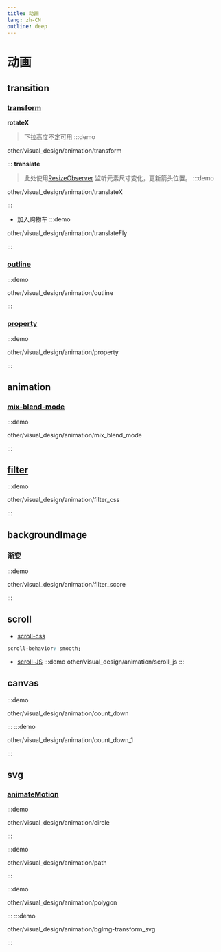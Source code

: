```yaml
---
title: 动画
lang: zh-CN
outline: deep
---
```


# 动画


## transition
### [transform](../css/transform.md)
**rotateX**
> 下拉高度不定可用
:::demo

other/visual_design/animation/transform

:::
**translate**

> 此处使用[ResizeObserver](../webAPI/ResizeObserver.md) 监听元素尺寸变化，更新箭头位置。
:::demo

other/visual_design/animation/translateX

:::

* 加入购物车
:::demo

other/visual_design/animation/translateFly

:::
### [outline](../css/outline.md)
:::demo

other/visual_design/animation/outline

:::

### [property](../css/property.md)
:::demo

other/visual_design/animation/property

:::

## animation
### [mix-blend-mode](../css/mix_blend_mode.md)
:::demo

other/visual_design/animation/mix_blend_mode

:::

## [filter](../css/filter.md)
:::demo 

other/visual_design/animation/filter_css

:::
## backgroundImage
### 渐变
:::demo 

other/visual_design/animation/filter_score

:::

## scroll
* [scroll-css](../css/scroll.md)
```css
scroll-behavior: smooth;
```

* [scroll-JS](../webAPI/scroll.md)
:::demo
other/visual_design/animation/scroll_js
:::


## canvas
:::demo

other/visual_design/animation/count_down

:::
:::demo

other/visual_design/animation/count_down_1

:::
## svg
### [animateMotion](../html/svg.md#animatemotion-动画路径)
:::demo

other/visual_design/animation/circle

:::

:::demo

other/visual_design/animation/path

:::

:::demo

other/visual_design/animation/polygon

:::
:::demo

other/visual_design/animation/bgImg-transform_svg

:::

